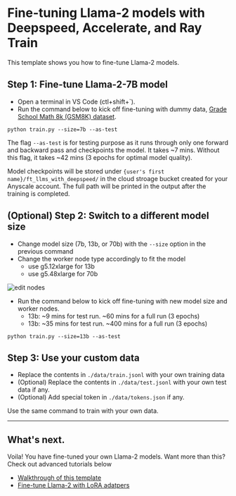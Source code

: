 # Fine-tuning Llama-2 models with Deepspeed, Accelerate, and Ray Train
This template shows you how to fine-tune Llama-2 models. 

## Step 1: Fine-tune Llama-2-7B model
- Open a terminal in VS Code (ctl+shift+`). 
- Run the command below to kick off fine-tuning with dummy data, [Grade School Math 8k (GSM8K) dataset](https://huggingface.co/datasets/gsm8k).

```
python train.py --size=7b --as-test
```

The flag `--as-test` is for testing purpose as it runs through only one forward and backward pass and checkpoints the model. It takes ~7 mins. Without this flag, it takes ~42 mins (3 epochs for optimal model quality).

Model checkpoints will be stored under `{user's first name}/ft_llms_with_deepspeed/` in the cloud stroage bucket created for your Anyscale account. The full path will be printed in the output after the training is completed.


## (Optional) Step 2: Switch to a different model size
- Change model size (7b, 13b, or 70b) with the `--size` option in the previous command
- Change the worker node type accordingly to fit the model
    - use g5.12xlarge for 13b
    - use g5.48xlarge for 70b

![edit nodes](https://github.com/anyscale/templates/blob/main/templates/fine-tune-llama2/assets/edit_nodes.png?raw=true "Edit nodes")
- Run the command below to kick off fine-tuning with new model size and worker nodes.
    - 13b: ~9 mins for test run. ~60 mins for a full run (3 epochs)
    - 13b: ~35 mins for test run. ~400 mins for a full run (3 epochs)

```
python train.py --size=13b --as-test
```


## Step 3: Use your custom data
- Replace the contents in `./data/train.jsonl` with your own training data
- (Optional) Replace the contents in `./data/test.jsonl` with your own test data if any.
- (Optional) Add special token in `./data/tokens.json` if any.

Use the same command to train with your own data.


------

## What's next.   

Voila! You have fine-tuned your own Llama-2 models. Want more than this? Check out advanced tutorials below 

- [Walkthrough of this template](./tutorials/walkthrough.md)
- [Fine-tune Llama-2 with LoRA adatpers](./tutorials/lora.md)